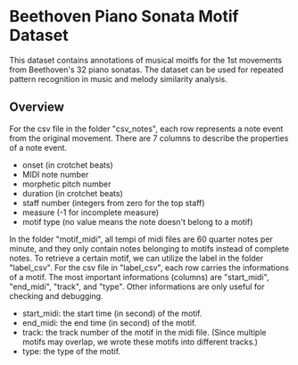 # Beethoven Piano Sonata Motif Dataset

This dataset contains annotations of musical moitfs for the 1st movements from Beethoven's 32 piano sonatas. The dataset can be used for repeated pattern recognition in music and melody similarity analysis.

## Overview
For the csv file in the folder "csv_notes", each row represents a note event from the original movement. There are 7 columns to describe the properties of a note event.
* onset (in crotchet beats)
* MIDI note number
* morphetic pitch number
* duration (in crotchet beats)
* staff number (integers from zero for the top staff)
* measure (-1 for incomplete measure)
* motif type (no value means the note doesn't belong to a motif)

In the folder "motif_midi", all tempi of midi files are 60 quarter notes per minute, and they only contain notes belonging to motifs instead of complete notes. To retrieve a certain motif, we can utilize the label in the folder "label_csv".
For the csv file in "label_csv", each row carries the informations of a motif. 
The most important informations (columns) are "start_midi", "end_midi", "track", and "type". Other informations are only useful for checking and debugging.
* start_midi: the start time (in second) of the motif.
* end_midi: the end time (in second) of the motif.
* track: the track number of the motif in the midi file. (Since multiple motifs may overlap, we wrote these motifs into different tracks.)
* type: the type of the motif.
